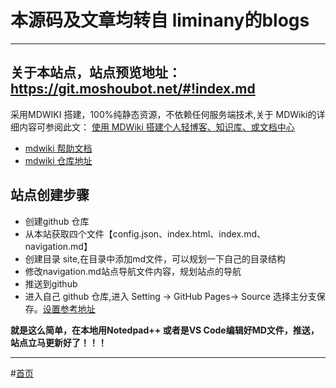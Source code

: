 # 本源码及文章均转自 liminany的blogs

------------------------------------------------------------------------------------------------

## 关于本站点，站点预览地址：https://git.moshoubot.net/#!index.md

 采用MDWIKI 搭建，100%纯静态资源，不依赖任何服务端技术,关于 MDWiki的详细内容可参阅此文： [使用 MDWiki 搭建个人轻博客、知识库、或文档中心](blog/4article/MDWiki.md)

- [mdwiki 帮助文档](https://dynalon.github.io/mdwiki/#!tutorials/github.md)
- [mdwiki 仓库地址](https://github.com/Dynalon/mdwiki/)

## 站点创建步骤
 - 创建github 仓库
 - 从本站获取四个文件【config.json、index.html、index.md、navigation.md】
 - 创建目录 site,在目录中添加md文件，可以规划一下自己的目录结构
 - 修改navigation.md站点导航文件内容，规划站点的导航
 - 推送到github
 - 进入自己 github 仓库,进入 Setting -> GitHub Pages-> Source 选择主分支保存。[设置参考地址](https://pages.github.com/)

**就是这么简单，在本地用Notedpad++ 或者是VS Code编辑好MD文件，推送，站点立马更新好了！！！**

 

------------------------------------------------------------------------------------------------


#[首页](index.md)